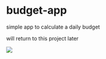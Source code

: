 budget-app
==========

simple app to calculate a daily budget

will return to this project later

![](http://media.giphy.com/media/zEO5eq3ZsEwbS/giphy.gif)
